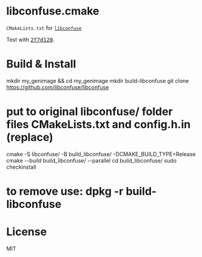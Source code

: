 libconfuse.cmake
=====

`CMakeLists.txt` for [```libconfuse```](https://github.com/martinh/libconfuse)

Test with [<kbd>2f7d120</kbd>](https://github.com/martinh/libconfuse/tree/2f7d120e170351cf424845ed27a532cce443247d).

Build & Install
=====

mkdir my_genimage && cd my_genimage
mkdir build-libconfuse
git clone https://github.com/libconfuse/libconfuse
# put to original libconfuse/ folder files CMakeLists.txt and config.h.in (replace)
cmake -S libconfuse/ -B build_libconfuse/ -DCMAKE_BUILD_TYPE=Release
cmake --build build_libconfuse/ --parallel 
cd build_libconfuse/
sudo checkinstall
# to remove use: dpkg -r build-libconfuse

License
=====

MIT
